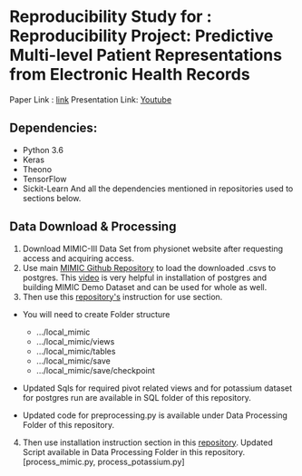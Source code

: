 # Reproducibility Study for : Reproducibility Project: Predictive Multi-level Patient Representations from Electronic Health Records 
Paper Link : [link](https://arxiv.org/pdf/1911.05698v1.pdf)
Presentation Link: [Youtube](https://youtu.be/U5M4hE0m1sM)
## Dependencies:
- Python 3.6
- Keras
- Theono
- TensorFlow
- Sickit-Learn
And all the dependencies mentioned in repositories used to sections below.

## Data Download & Processing

1. Download MIMIC-III Data Set from physionet website after requesting access and acquiring access.
2. Use main [MIMIC Github Repository](https://github.com/MIT-LCP/mimic-code/tree/main/mimic-iii/benchmark) to load the downloaded .csvs to postgres. This [video](https://www.youtube.com/watch?v=5rg1p7sg2Qo) is very helpful in installation of postgres and building MIMIC Demo Dataset and can be used for whole as well.
3. Then use this [repository's](https://github.com/illidanlab/urgent-care-comparative) instruction for use section.
  - You will need to create Folder structure
    - .../local_mimic
    - .../local_mimic/views
    - .../local_mimic/tables
    - .../local_mimic/save
    - .../local_mimic/save/checkpoint
  
  - Updated Sqls for required pivot related views and for potassium dataset for postgres run are available in SQL folder of this repository.
  - Updated code for preprocessing.py is available under Data Processing Folder of this repository.
4. Then use installation instruction section in this [repository](https://github.com/mp2893/retain). Updated Script available in Data Processing Folder in this repository. [process_mimic.py, process_potassium.py]
